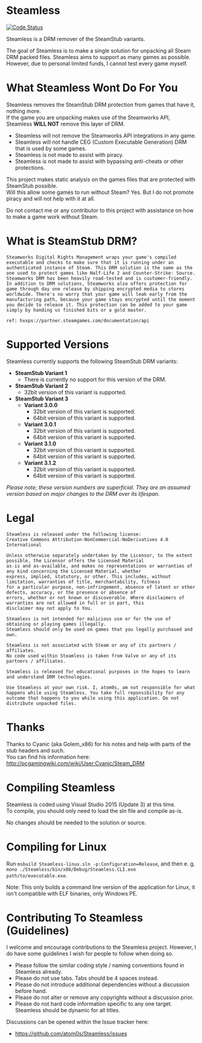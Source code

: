 # Steamless

[![Code Status](https://www.codefactor.io/repository/github/sandsmark/Steamless/badge)](https://www.codefactor.io/repository/github/sandsmark/Steamless)

Steamless is a DRM remover of the SteamStub variants.

The goal of Steamless is to make a single solution for unpacking all Steam DRM packed files. Steamless aims to support as many games as possible.<br>
However, due to personal limited funds, I cannot test every game myself.


# What Steamless Wont Do For You

Steamless removes the SteamStub DRM protection from games that have it, nothing more.<br>
If the game you are unpacking makes use of the Steamworks API, Steamless **WILL NOT** remove this layer of DRM.

  * Steamless will not remove the Steamworks API integrations in any game.
  * Steamless will not handle CEG (Custom Executable Generation) DRM that is used by some games.
  * Steamless is not made to assist with piracy.
  * Steamless is not made to assist with bypassing anti-cheats or other protections.
  
This project makes static analysis on the games files that are protected with SteamStub possible.<br>
Will this allow some games to run without Steam? Yes. But I do not promote piracy and will not help with it at all.

Do not contact me or any contributor to this project with assistance on how to make a game work without Steam.

# What is SteamStub DRM?

```
Steamworks Digital Rights Management wraps your game's compiled executable and checks to make sure that it is running under an authenticated instance of Steam. This DRM solution is the same as the one used to protect games like Half-Life 2 and Counter-Strike: Source. Steamworks DRM has been heavily road-tested and is customer-friendly. 
In addition to DRM solutions, Steamworks also offers protection for game through day one release by shipping encrypted media to stores worldwide. There's no worry that your game will leak early from the manufacturing path, because your game stays encrypted until the moment you decide to release it. This protection can be added to your game simply by handing us finished bits or a gold master. 

ref: hxxps://partner.steamgames.com/documentation/api
```

# Supported Versions

Steamless currently supports the following SteamStub DRM variants:

  * **SteamStub Variant 1**
    * There is currently no support for this version of the DRM.
  * **SteamStub Variant 2**
    * 32bit version of this variant is supported.
  * **SteamStub Variant 3**
    * **Variant 3.0.0**
      * 32bit version of this variant is supported.
      * 64bit version of this variant is supported.
    * **Variant 3.0.1**
      * 32bit version of this variant is supported.
      * 64bit version of this variant is supported.
    * **Variant 3.1.0**
      * 32bit version of this variant is supported.
      * 64bit version of this variant is supported.
    * **Variant 3.1.2**
      * 32bit version of this variant is supported.
      * 64bit version of this variant is supported.

*Please note; these version numbers are superficial. They are an assumed version based on major changes to the DRM over its lifespan.*

# Legal

```
Steamless is released under the following license:
Creative Commons Attribution-NonCommercial-NoDerivatives 4.0 International

Unless otherwise separately undertaken by the Licensor, to the extent possible, the Licensor offers the Licensed Material 
as-is and as-available, and makes no representations or warranties of any kind concerning the Licensed Material, whether 
express, implied, statutory, or other. This includes, without limitation, warranties of title, merchantability, fitness 
for a particular purpose, non-infringement, absence of latent or other defects, accuracy, or the presence or absence of 
errors, whether or not known or discoverable. Where disclaimers of warranties are not allowed in full or in part, this 
disclaimer may not apply to You.

Steamless is not intended for malicious use or for the use of obtaining or playing games illegally.
Steamless should only be used on games that you legally purchased and own.

Steamless is not associated with Steam or any of its partners / affiliates.
No code used within Steamless is taken from Valve or any of its partners / affiliates.

Steamless is released for educational purposes in the hopes to learn and understand DRM technologies. 

Use Steamless at your own risk. I, atom0s, am not responsible for what happens while using Steamless. You take full reponsibility for any outcome that happens to you while using this application. Do not distribute unpacked files.
```

# Thanks

Thanks to Cyanic (aka Golem_x86) for his notes and help with parts of the stub headers and such.<br>
You can find his information here: http://pcgamingwiki.com/wiki/User:Cyanic/Steam_DRM

# Compiling Steamless

Steamless is coded using Visual Studio 2015 (Update 3) at this time.<br>
To compile, you should only need to load the sln file and compile as-is.

No changes should be needed to the solution or source.

# Compiling for Linux

Run `msbuild Steamless-linux.sln -p:Configuration=Release`, and then e. g.
`mono ./Steamless/bin/x86/Debug/Steamless.CLI.exe path/to/executable.exe`.

Note: This only builds a command line version of the application for Linux, it
isn't compatible with ELF binaries, only Windows PE.

# Contributing To Steamless (Guidelines)

I welcome and encourage contributions to the Steamless project. However, I do have some guidelines I wish for people to follow when doing so.

  * Please follow the similar coding style / naming conventions found in Steamless already.
  * Please do not use tabs. Tabs should be 4 spaces instead.  
  * Please do not introduce additional dependencies without a discussion before hand.
  * Please do not alter or remove any copyrights without a discussion prior.
  * Please do not hard code information specific to any one target. Steamless should be dynamic for all titles.

Discussions can be opened within the Issue tracker here:
  * https://github.com/atom0s/Steamless/issues
